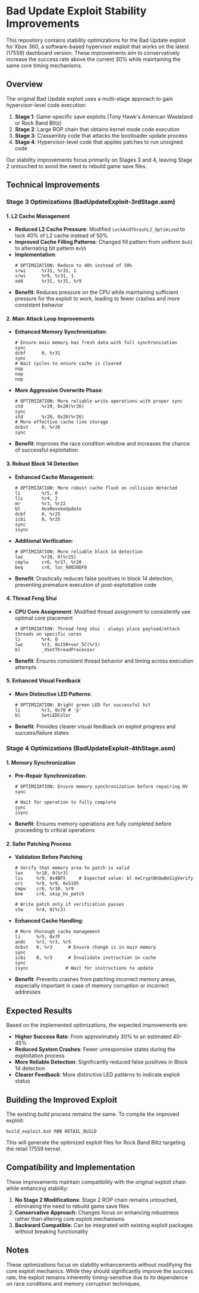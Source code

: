 # Bad Update Exploit Stability Improvements

This repository contains stability optimizations for the Bad Update exploit for Xbox 360, a software-based hypervisor exploit that works on the latest (17559) dashboard version. These improvements aim to conservatively increase the success rate above the current 30% while maintaining the same core timing mechanisms.

## Overview

The original Bad Update exploit uses a multi-stage approach to gain hypervisor-level code execution:

1. **Stage 1**: Game-specific save exploits (Tony Hawk's American Wasteland or Rock Band Blitz)
2. **Stage 2**: Large ROP chain that obtains kernel mode code execution
3. **Stage 3**: C/assembly code that attacks the bootloader update process
4. **Stage 4**: Hypervisor-level code that applies patches to run unsigned code

Our stability improvements focus primarily on Stages 3 and 4, leaving Stage 2 untouched to avoid the need to rebuild game save files.

## Technical Improvements

### Stage 3 Optimizations (BadUpdateExploit-3rdStage.asm)

#### 1. L2 Cache Management
- **Reduced L2 Cache Pressure**: Modified `LockAndThrashL2_Optimized` to lock 40% of L2 cache instead of 50%
- **Improved Cache Filling Patterns**: Changed fill pattern from uniform `0x41` to alternating bit pattern `0x55`
- **Implementation**:
  ```assembly
  # OPTIMIZATION: Reduce to 40% instead of 50%
  srwi      %r31, %r31, 1
  srwi      %r9, %r31, 1
  add       %r31, %r31, %r9
  ```
- **Benefit**: Reduces pressure on the CPU while maintaining sufficient pressure for the exploit to work, leading to fewer crashes and more consistent behavior

#### 2. Main Attack Loop Improvements
- **Enhanced Memory Synchronization**:
  ```assembly
  # Ensure main memory has fresh data with full synchronization
  sync
  dcbf      0, %r31
  sync
  # Wait cycles to ensure cache is cleared
  nop
  nop
  nop
  ```
- **More Aggressive Overwrite Phase**:
  ```assembly
  # OPTIMIZATION: More reliable write operations with proper sync
  std       %r29, 0x20(%r26)
  sync
  std       %r28, 0x28(%r26)
  # More effective cache line storage
  dcbst     0, %r26
  sync
  ```
- **Benefit**: Improves the race condition window and increases the chance of successful exploitation

#### 3. Robust Block 14 Detection
- **Enhanced Cache Management**:
  ```assembly
  # OPTIMIZATION: More robust cache flush on collision detected
  li        %r5, 0
  lis       %r4, 2
  mr        %r3, %r22
  bl        HvxRevokeUpdate
  dcbf      0, %r25
  icbi      0, %r25
  sync
  isync
  ```
- **Additional Verification**:
  ```assembly
  # OPTIMIZATION: More reliable block 14 detection
  lwz       %r28, 0(%r25)
  cmplw     cr6, %r27, %r28
  beq       cr6, loc_98030DF0
  ```
- **Benefit**: Drastically reduces false positives in block 14 detection, preventing premature execution of post-exploitation code

#### 4. Thread Feng Shui
- **CPU Core Assignment**: Modified thread assignment to consistently use optimal core placement
  ```assembly
  # OPTIMIZATION: Thread feng shui - always place payload/attack threads on specific cores
  li        %r4, 0
  lwz       %r3, 0x150+var_5C(%r1)
  bl        _XSetThreadProcessor
  ```
- **Benefit**: Ensures consistent thread behavior and timing across execution attempts

#### 5. Enhanced Visual Feedback
- **More Distinctive LED Patterns**:
  ```assembly
  # OPTIMIZATION: Bright green LED for successful hit
  li        %r3, 0x70 # 'p'
  bl        SetLEDColor
  ```
- **Benefit**: Provides clearer visual feedback on exploit progress and success/failure states

### Stage 4 Optimizations (BadUpdateExploit-4thStage.asm)

#### 1. Memory Synchronization
- **Pre-Repair Synchronization**:
  ```assembly
  # OPTIMIZATION: Ensure memory synchronization before repairing HV
  sync
  
  # Wait for operation to fully complete
  sync
  isync
  ```
- **Benefit**: Ensures memory operations are fully completed before proceeding to critical operations

#### 2. Safer Patching Process
- **Validation Before Patching**:
  ```assembly
  # Verify that memory area to patch is valid
  lwz     %r10, 0(%r3)
  lis     %r9, 0x4BF5     # Expected value: bl XeCryptBnQwBeSigVerify
  ori     %r9, %r9, 0x5195
  cmpw    cr6, %r10, %r9
  bne     cr6, skip_hv_patch
  
  # Write patch only if verification passes
  stw     %r4, 0(%r3)
  ```
- **Enhanced Cache Handling**:
  ```assembly
  # More thorough cache management
  li      %r5, 0x7F
  andc    %r3, %r3, %r5
  dcbst   0, %r3      # Ensure change is in main memory
  sync
  icbi    0, %r3      # Invalidate instruction in cache
  sync
  isync              # Wait for instructions to update
  ```
- **Benefit**: Prevents crashes from patching incorrect memory areas, especially important in case of memory corruption or incorrect addresses

## Expected Results

Based on the implemented optimizations, the expected improvements are:

- **Higher Success Rate**: From approximately 30% to an estimated 40-45%
- **Reduced System Crashes**: Fewer unresponsive states during the exploitation process
- **More Reliable Detection**: Significantly reduced false positives in Block 14 detection
- **Clearer Feedback**: More distinctive LED patterns to indicate exploit status

## Building the Improved Exploit

The existing build process remains the same. To compile the improved exploit:

```
build_exploit.bat RBB RETAIL_BUILD
```

This will generate the optimized exploit files for Rock Band Blitz targeting the retail 17559 kernel.

## Compatibility and Implementation

These improvements maintain compatibility with the original exploit chain while enhancing stability:

1. **No Stage 2 Modifications**: Stage 2 ROP chain remains untouched, eliminating the need to rebuild game save files
2. **Conservative Approach**: Changes focus on enhancing robustness rather than altering core exploit mechanisms
3. **Backward Compatible**: Can be integrated with existing exploit packages without breaking functionality

## Notes

These optimizations focus on stability enhancements without modifying the core exploit mechanics. While they should significantly improve the success rate, the exploit remains inherently timing-sensitive due to its dependence on race conditions and memory corruption techniques.